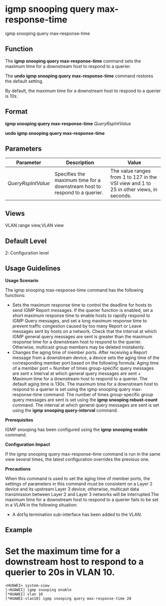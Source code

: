 igmp snooping query max-response-time
=====================================

igmp snooping query max-response-time

Function
--------



The **igmp snooping query max-response-time** command sets the maximum time for a downstream host to respond to a querier.

The **undo igmp snooping query max-response-time** command restores the default setting.



By default, the maximum time for a downstream host to respond to a querier is 10s.


Format
------

**igmp snooping query max-response-time** *QueryRspIntValue*

**undo igmp snooping query max-response-time**


Parameters
----------

| Parameter | Description | Value |
| --- | --- | --- |
| *QueryRspIntValue* | Specifies the maximum time for a downstream host to respond to a querier. | The value ranges from 1 to 127 in the VSI view and 1 to 25 in other views, in seconds. |



Views
-----

VLAN range view,VLAN view


Default Level
-------------

2: Configuration level


Usage Guidelines
----------------

**Usage Scenario**

The igmp snooping max-response-time command has the following functions:

* Sets the maximum response time to control the deadline for hosts to send IGMP Report messages. If the querier function is enabled, set a short maximum response time to enable hosts to rapidly respond to IGMP Query messages, and set a long maximum response time to prevent traffic congestion caused by too many Report or Leave messages sent by hosts on a network. Check that the interval at which IGMP general query messages are sent is greater than the maximum response time for a downstream host to respond to the querier. Otherwise, multicast group members may be deleted mistakenly.
* Changes the aging time of member ports. After receiving a Report message from a downstream device, a device sets the aging time of the corresponding member port based on the following formula: Aging time of a member port = Number of times group-specific query messages are sent x Interval at which general query messages are sent + Maximum time for a downstream host to respond to a querier. The default aging time is 130s. The maximum time for a downstream host to respond to a querier is set using the igmp snooping query max-response-time command. The number of times group-specific group query messages are sent is set using the **igmp snooping robust-count** command. The interval at which general query messages are sent is set using the **igmp snooping query-interval** command.

**Prerequisites**

IGMP snooping has been configured using the **igmp snooping enable** command.

**Configuration Impact**

If the igmp snooping query max-response-time command is run in the same view several times, the latest configuration overrides the previous one.

**Precautions**

When this command is used to set the aging time of member ports, the settings of parameters in this command must be consistent on a Layer 2 device and its upstream Layer 3 device; otherwise, multicast data transmission between Layer 2 and Layer 3 networks will be interrupted.The maximum time for a downstream host to respond to a querier fails to be set in a VLAN in the following situation:

* A dot1q termination sub-interface has been added to the VLAN.

Example
-------

# Set the maximum time for a downstream host to respond to a querier to 20s in VLAN 10.
```
<HUAWEI> system-view
[~HUAWEI] igmp snooping enable
[*HUAWEI] vlan 10
[*HUAWEI-vlan10] igmp snooping query max-response-time 20

```